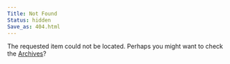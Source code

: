 ```yaml
---
Title: Not Found
Status: hidden
Save_as: 404.html
---
```


The requested item could not be located. Perhaps you might want to check
the [Archives](/archives.html)?